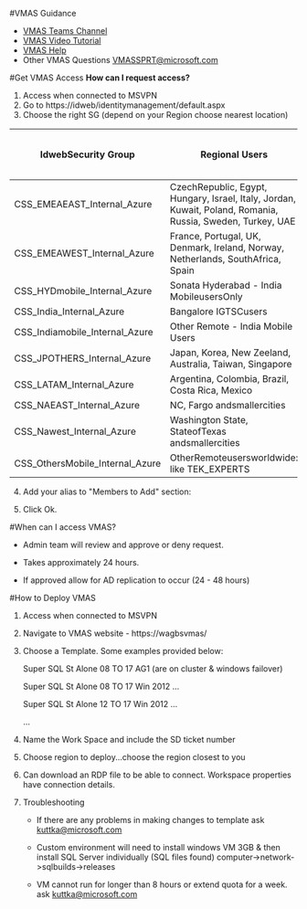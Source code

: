 #VMAS Guidance 
- [VMAS Teams Channel](https://teams.microsoft.com/l/team/19%3aafb9ad2caed345d1ad1f5840cebf30d7%40thread.skype/conversations?groupId=6c735961-0467-4bf0-ba51-4244910b8ed8&tenantId=72f988bf-86f1-41af-91ab-2d7cd011db47)  
- [VMAS Video Tutorial](https://msit.microsoftstream.com/video/3dd4a3ff-0400-9fb2-db3d-f1eb083ca537) 
- [VMAS Help](https://aka.ms/vmashelp )
- Other VMAS Questions VMASSPRT@microsoft.com 
 

#Get VMAS Access 
**How can I request access?** 
1. Access when connected to MSVPN
2. Go to https://idweb/identitymanagement/default.aspx
3. Choose the right SG (depend on your Region choose nearest location) 

|**IdwebSecurity Group**|**Regional Users**|**Recommended Azure deployment DCs**|**Recommended VMAS Dashboard**|
|--|--|--|--|
|CSS_EMEAEAST_Internal_Azure|CzechRepublic,  Egypt, Hungary,  Israel, Italy,  Jordan,  Kuwait, Poland,  Romania,  Russia, Sweden, Turkey,  UAE|WestEurope|https://rovdivmas|
|CSS_EMEAWEST_Internal_Azure|France,  Portugal,  UK, Denmark, Ireland, Norway, Netherlands,  SouthAfrica,  Spain|WestEurope|https://mucvdi|
|CSS_HYDmobile_Internal_Azure|Sonata Hyderabad - India MobileusersOnly|WestIndia|https://blrvdivmas|
|CSS_India_Internal_Azure|Bangalore IGTSCusers|WestIndia|https://blrvdivmas|
|CSS_Indiamobile_Internal_Azure|Other Remote - India Mobile Users|WestIndia|https://blrvdivmas|
|CSS_JPOTHERS_Internal_Azure|Japan,  Korea,  New Zeeland,  Australia,  Taiwan,  Singapore|JapanEast|https://shgbsvmas|
|CSS_LATAM_Internal_Azure|Argentina,  Colombia,  Brazil,  Costa Rica,  Mexico|WestUS|https://wagbsvmas|
|CSS_NAEAST_Internal_Azure|NC,  Fargo andsmallercities|EastUS|https://wagbsvmas|
|CSS_Nawest_Internal_Azure|Washington State,  StateofTexas andsmallercities|NorthCentralUS|https://wagbsvmas|
|CSS_OthersMobile_Internal_Azure|OtherRemoteusersworldwide: like TEK_EXPERTS|Nearestlocation|Nearestlocation|

4. Add your alias to "Members to Add" section: 

5. Click Ok. 

#When can I access VMAS? 

- Admin team will review and approve or deny request. 

- Takes approximately 24 hours. 

- If approved allow for AD replication to occur (24 - 48 hours) 


#How to Deploy VMAS 
 
1) Access when connected to MSVPN
 
2) Navigate to VMAS website - https://wagbsvmas/ 
 
3) Choose a Template. Some examples provided below: 

   Super SQL St Alone 08 TO 17 AG1 (are on cluster & windows failover) 

   Super SQL St Alone 08 TO 17 Win 2012 ...

   Super SQL St Alone 12 TO 17 Win 2012 ...

   ...
 

4) Name the Work Space and include the SD ticket number  

  

5) Choose region to deploy...choose the region closest to you 

 

6) Can download an RDP file to be able to connect.  Workspace properties have connection details. 

 

7) Troubleshooting 

   - If there are any problems in making changes to template ask kuttka@microsoft.com 

   - Custom environment will need to install windows VM 3GB & then install SQL Server individually (SQL files found) computer->network->sqlbuilds->releases 

   - VM cannot run for longer than 8 hours or extend quota for a week. ask  kuttka@microsoft.com 
